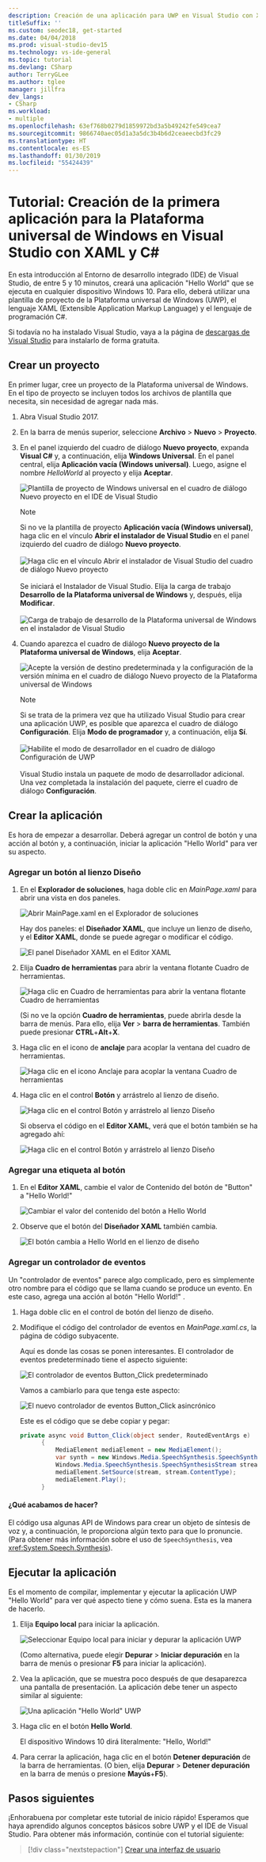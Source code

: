 ```yaml
---
description: Creación de una aplicación para UWP en Visual Studio con XAML y C#
titleSuffix: ''
ms.custom: seodec18, get-started
ms.date: 04/04/2018
ms.prod: visual-studio-dev15
ms.technology: vs-ide-general
ms.topic: tutorial
ms.devlang: CSharp
author: TerryGLee
ms.author: tglee
manager: jillfra
dev_langs:
- CSharp
ms.workload:
- multiple
ms.openlocfilehash: 63ef768b0279d1859972bd3a5b49242fe549cea7
ms.sourcegitcommit: 9866740aec05d1a3a5dc3b4b6d2ceaeecbd3fc29
ms.translationtype: HT
ms.contentlocale: es-ES
ms.lasthandoff: 01/30/2019
ms.locfileid: "55424439"
---
```

# <a name="tutorial-create-your-first-universal-windows-platform-application-in-visual-studio-with-xaml-and-c35"></a>Tutorial: Creación de la primera aplicación para la Plataforma universal de Windows en Visual Studio con XAML y C&#35;

En esta introducción al Entorno de desarrollo integrado (IDE) de Visual Studio, de entre 5 y 10 minutos, creará una aplicación "Hello World" que se ejecuta en cualquier dispositivo Windows 10. Para ello, deberá utilizar una plantilla de proyecto de la Plataforma universal de Windows (UWP), el lenguaje XAML (Extensible Application Markup Language) y el lenguaje de programación C#.

Si todavía no ha instalado Visual Studio, vaya a la página de [descargas de Visual Studio](https://visualstudio.microsoft.com/downloads/?utm_medium=microsoft&utm_source=docs.microsoft.com&utm_campaign=inline+link&utm_content=download+vs2017) para instalarlo de forma gratuita.

## <a name="create-a-project"></a>Crear un proyecto

En primer lugar, cree un proyecto de la Plataforma universal de Windows. En el tipo de proyecto se incluyen todos los archivos de plantilla que necesita, sin necesidad de agregar nada más.

1. Abra Visual Studio 2017.

2. En la barra de menús superior, seleccione **Archivo** > **Nuevo** > **Proyecto**.

3. En el panel izquierdo del cuadro de diálogo **Nuevo proyecto**, expanda **Visual C#** y, a continuación, elija **Windows Universal**. En el panel central, elija **Aplicación vacía (Windows universal)**. Luego, asigne el nombre *HelloWorld* al proyecto y elija **Aceptar**.

   ![Plantilla de proyecto de Windows universal en el cuadro de diálogo Nuevo proyecto en el IDE de Visual Studio](media/new-project-csharp-uwp-helloworld.png)

   > [!NOTE]
   > Si no ve la plantilla de proyecto **Aplicación vacía (Windows universal)**, haga clic en el vínculo **Abrir el instalador de Visual Studio** en el panel izquierdo del cuadro de diálogo **Nuevo proyecto**.<br><br>![Haga clic en el vínculo Abrir el instalador de Visual Studio del cuadro de diálogo Nuevo proyecto](../../ide/media/vb-open-visual-studio-installer-hello-world.png)<br><br>Se iniciará el Instalador de Visual Studio. Elija la carga de trabajo **Desarrollo de la Plataforma universal de Windows** y, después, elija **Modificar**.<br><br>![Carga de trabajo de desarrollo de la Plataforma universal de Windows en el instalador de Visual Studio](media/uwp-dev-workload.png)

4. Cuando aparezca el cuadro de diálogo **Nuevo proyecto de la Plataforma universal de Windows**, elija **Aceptar**.

   ![Acepte la versión de destino predeterminada y la configuración de la versión mínima en el cuadro de diálogo Nuevo proyecto de la Plataforma universal de Windows](media/new-uwp-project-target-minver-dialog.png)

   > [!NOTE]
   > Si se trata de la primera vez que ha utilizado Visual Studio para crear una aplicación UWP, es posible que aparezca el cuadro de diálogo **Configuración**. Elija **Modo de programador** y, a continuación, elija **Sí**.<br><br>
   ![Habilite el modo de desarrollador en el cuadro de diálogo Configuración de UWP](media/enable-developer-mode.png)<br><br>Visual Studio instala un paquete de modo de desarrollador adicional. Una vez completada la instalación del paquete, cierre el cuadro de diálogo **Configuración**.

## <a name="create-the-application"></a>Crear la aplicación

Es hora de empezar a desarrollar. Deberá agregar un control de botón y una acción al botón y, a continuación, iniciar la aplicación "Hello World" para ver su aspecto.

### <a name="add-a-button-to-the-design-canvas"></a>Agregar un botón al lienzo Diseño

1. En el **Explorador de soluciones**, haga doble clic en *MainPage.xaml* para abrir una vista en dos paneles.

   ![Abrir MainPage.xaml en el Explorador de soluciones ](media/uwp-solution-explorer-MainPage-xaml.png)

   Hay dos paneles: el **Diseñador XAML**, que incluye un lienzo de diseño, y el **Editor XAML**, donde se puede agregar o modificar el código.

   ![El panel Diseñador XAML en el Editor XAML](media/uwp-xaml-editor.png)

2. Elija **Cuadro de herramientas** para abrir la ventana flotante Cuadro de herramientas.

   ![Haga clic en Cuadro de herramientas para abrir la ventana flotante Cuadro de herramientas](media/uwp-toolbox.png)

   (Si no ve la opción **Cuadro de herramientas**, puede abrirla desde la barra de menús. Para ello, elija **Ver** > **barra de herramientas**. También puede presionar **CTRL**+**Alt**+**X**.

3. Haga clic en el icono de **anclaje** para acoplar la ventana del cuadro de herramientas.

   ![Haga clic en el icono Anclaje para acoplar la ventana Cuadro de herramientas](media/uwp-toolbox-autohide.png)

4. Haga clic en el control **Botón** y arrástrelo al lienzo de diseño.

   ![Haga clic en el control Botón y arrástrelo al lienzo Diseño](media/uwp-toolbox-add-button-control.png)

   Si observa el código en el **Editor XAML**, verá que el botón también se ha agregado ahí:

   ![Haga clic en el control Botón y arrástrelo al lienzo Diseño](media/uwp-xaml-control-code-window.png)

### <a name="add-a-label-to-the-button"></a>Agregar una etiqueta al botón

1. En el **Editor XAML**, cambie el valor de Contenido del botón de "Button" a "Hello World!"

   ![Cambiar el valor del contenido del botón a Hello World](media/uwp-change-button-text-in-xaml-code-window.png)

2. Observe que el botón del **Diseñador XAML** también cambia.

   ![El botón cambia a Hello World en el lienzo de diseño](media/uwp-button-text-change-in-design-canvas.png)

### <a name="add-an-event-handler"></a>Agregar un controlador de eventos

Un "controlador de eventos" parece algo complicado, pero es simplemente otro nombre para el código que se llama cuando se produce un evento. En este caso, agrega una acción al botón "Hello World!" .

1. Haga doble clic en el control de botón del lienzo de diseño.

2. Modifique el código del controlador de eventos en *MainPage.xaml.cs*, la página de código subyacente.

   Aquí es donde las cosas se ponen interesantes. El controlador de eventos predeterminado tiene el aspecto siguiente:

   ![El controlador de eventos Button_Click predeterminado ](media/uwp-button-click-code.png)

   Vamos a cambiarlo para que tenga este aspecto:

    ![El nuevo controlador de eventos Button_Click asincrónico ](media/uwp-add-hello-world-async-code.png)

   Este es el código que se debe copiar y pegar:

   ```C#
   private async void Button_Click(object sender, RoutedEventArgs e)
         {
             MediaElement mediaElement = new MediaElement();
             var synth = new Windows.Media.SpeechSynthesis.SpeechSynthesizer();
             Windows.Media.SpeechSynthesis.SpeechSynthesisStream stream = await synth.SynthesizeTextToStreamAsync("Hello, World!");
             mediaElement.SetSource(stream, stream.ContentType);
             mediaElement.Play();
         }
   ```

#### <a name="what-did-we-just-do"></a>¿Qué acabamos de hacer?

El código usa algunas API de Windows para crear un objeto de síntesis de voz y, a continuación, le proporciona algún texto para que lo pronuncie. (Para obtener más información sobre el uso de `SpeechSynthesis`, vea <xref:System.Speech.Synthesis>).

## <a name="run-the-application"></a>Ejecutar la aplicación

Es el momento de compilar, implementar y ejecutar la aplicación UWP "Hello World" para ver qué aspecto tiene y cómo suena. Esta es la manera de hacerlo.

1. Elija **Equipo local** para iniciar la aplicación.

   ![Seleccionar Equipo local para iniciar y depurar la aplicación UWP](media/uwp-start-or-debug.png)

   (Como alternativa, puede elegir **Depurar** > **Iniciar depuración** en la barra de menús o presionar **F5** para iniciar la aplicación).

2. Vea la aplicación, que se muestra poco después de que desaparezca una pantalla de presentación. La aplicación debe tener un aspecto similar al siguiente:

   ![Una aplicación "Hello World" UWP](media/uwp-hello-world-app.png)

3. Haga clic en el botón **Hello World**.

   El dispositivo Windows 10 dirá literalmente: "Hello, World!"

4. Para cerrar la aplicación, haga clic en el botón **Detener depuración** de la barra de herramientas. (O bien, elija **Depurar** > **Detener depuración** en la barra de menús o presione **Mayús**+**F5**).

## <a name="next-steps"></a>Pasos siguientes

¡Enhorabuena por completar este tutorial de inicio rápido! Esperamos que haya aprendido algunos conceptos básicos sobre UWP y el IDE de Visual Studio. Para obtener más información, continúe con el tutorial siguiente:

> [!div class="nextstepaction"]
> [Crear una interfaz de usuario](/windows/uwp/design/basics/xaml-basics-ui)
